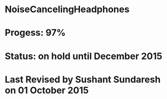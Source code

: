 # NoiseCancelingHeadphones
# Progess: 97% 
# Status: on hold until December 2015
# Last Revised by Sushant Sundaresh on 01 October 2015
